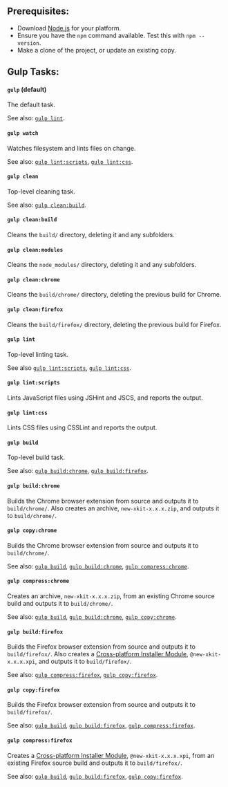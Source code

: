 ## Prerequisites:

* Download [Node.js](https://nodejs.org/download/) for your platform.
* Ensure you have the `npm` command available.  Test this with `npm --version`.
* Make a clone of the project, or update an existing copy.

## Gulp Tasks:

#### `gulp` (default)

The default task.

See also: [`gulp lint`](#gulp-lint).

#### `gulp watch`

Watches filesystem and lints files on change.

See also: [`gulp lint:scripts`](gulp-lintscripts), [`gulp lint:css`](gulp-lintcss).

#### `gulp clean`

Top-level cleaning task.

See also: [`gulp clean:build`](gulp-cleanbuild).

#### `gulp clean:build`

Cleans the `build/` directory, deleting it and any subfolders.

#### `gulp clean:modules`

Cleans the `node_modules/` directory, deleting it and any subfolders.

#### `gulp clean:chrome`

Cleans the `build/chrome/` directory, deleting the previous build for Chrome.

#### `gulp clean:firefox`

Cleans the `build/firefox/` directory, deleting the previous build for Firefox.

#### `gulp lint`

Top-level linting task.

See also [`gulp lint:scripts`](gulp-lintscripts), [`gulp lint:css`](gulp-lintcss).

#### `gulp lint:scripts`

Lints JavaScript files using JSHint and JSCS, and reports the output.

#### `gulp lint:css`

Lints CSS files using CSSLint and reports the output.

#### `gulp build`

Top-level build task.

See also: [`gulp build:chrome`](gulp-buildchrome), [`gulp build:firefox`](gulp-buildfirefox).

#### `gulp build:chrome`

Builds the Chrome browser extension from source and outputs it to `build/chrome/`.  Also creates an archive, `new-xkit-x.x.x.zip`, and outputs it to `build/chrome/`.

#### `gulp copy:chrome`

Builds the Chrome browser extension from source and outputs it to `build/chrome/`.

See also: [`gulp build`](gulp-build), [`gulp build:chrome`](gulp-buildchrome), [`gulp compress:chrome`](gulp-compresschrome).

#### `gulp compress:chrome`

Creates an archive, `new-xkit-x.x.x.zip`, from an existing Chrome source build and outputs it to `build/chrome/`.

See also: [`gulp build`](gulp-build), [`gulp build:chrome`](gulp-buildchrome), [`gulp copy:chrome`](gulp-copychrome).

#### `gulp build:firefox`

Builds the Firefox browser extension from source and outputs it to `build/firefox/`.  Also creates a [Cross-platform Installer Module](https://developer.mozilla.org/en/docs/XPI), `@new-xkit-x.x.x.xpi`, and outputs it to `build/firefox/`.

See also: [`gulp compress:firefox`](gulp-compressfirefox), [`gulp copy:firefox`](gulp-copyfirefox).

#### `gulp copy:firefox`

Builds the Firefox browser extension from source and outputs it to `build/firefox/`.

See also: [`gulp build`](gulp-build), [`gulp build:firefox`](gulp-buildfirefox), [`gulp compress:firefox`](gulp-compressfirefox).

#### `gulp compress:firefox`

Creates a [Cross-platform Installer Module](https://developer.mozilla.org/en/docs/XPI), `@new-xkit-x.x.x.xpi`, from an existing Firefox source build and outputs it to `build/firefox/`.

See also: [`gulp build`](gulp-build), [`gulp build:firefox`](gulp-buildfirefox), [`gulp copy:firefox`](gulp-copyfirefox).